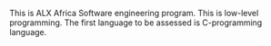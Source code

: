 This is ALX Africa Software engineering program.
This is low-level programming.
The first language to be assessed is C-programming language.
